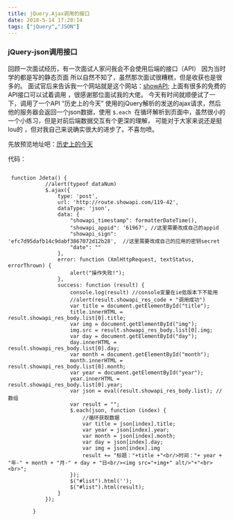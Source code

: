 ```yaml
---
title: jQuery.Ajax调用的接口
date: 2018-5-14 17:20:14
tags: ["jQuery","JSON"]
---
```

### jQuery-json调用接口

回顾一次面试经历，有一次面试人家问我会不会使用后端的接口（API）
因为当时学的都是写的静态页面 所以自然不知了，虽然那次面试很糟糕，但是收获也是很多的。
面试官后来告诉我一个网站就是这个网站：[showAPI](https://www.showapi.com/);
上面有很多的免费的API接口可以试着调用 ，很感谢那位面试我的大佬。
今天有时间就顺便试了一下，调用了一个API “历史上的今天”
使用的jQuery解析的发送的ajax请求，然后他的服务器会返回一个json数据，使用  `$.each `在循环解析到页面中，虽然很小的一个小练习，但是对前后端数据交互有个更深的理解，
可能对于大家来说还是挺lou的 ，但对我自己来说确实很大的进步了。不喜勿喷。

先放预览地址吧：[历史上的今天](http://zhangningle.gitee.io/javascript-demo/%E5%8E%86%E5%8F%B2%E4%B8%8A%E7%9A%84%E4%BB%8A%E5%A4%A9.html)

代码：
```

 function Jdeta() {
            //alert(typeof dataNum)
            $.ajax({
                type: 'post',
                url: 'http://route.showapi.com/119-42',
                dataType: 'json',
                data: {
                    "showapi_timestamp": formatterDateTime(),
                    "showapi_appid": '61967', //这里需要改成自己的appid
                    "showapi_sign": 'efc7d95dafb14c9dabf3867072d12b28',  //这里需要改成自己的应用的密钥secret
                    "date": ""
                },
                error: function (XmlHttpRequest, textStatus, errorThrown) {
                    alert("操作失败!");
                },
                success: function (result) {
                    console.log(result) //console变量在ie低版本下不能用
                    //alert(result.showapi_res_code + "调用成功")
                    var title = document.getElementById("title");
                    title.innerHTML = result.showapi_res_body.list[0].title;
                    var img = document.getElementById("img");
                    img.src = result.showapi_res_body.list[0].img;
                    var day = document.getElementById("day");
                    day.innerHTML = result.showapi_res_body.list[0].day;
                    var month = document.getElementById("month");
                    month.innerHTML = result.showapi_res_body.list[0].month;
                    var year = document.getElementById("year");
                    year.innerHTML = result.showapi_res_body.list[0].year;
                    var json = eval(result.showapi_res_body.list); //数组     
                    var result = "";
                    $.each(json, function (index) {
                        //循环获取数据    
                        var title = json[index].title;
                        var year = json[index].year;
                        var month = json[index].month;
                        var day = json[index].day;
                        var img = json[index].img
                        result += "标题："+title +"<br/>时间："+ year + "年-" + month + "月-" + day + "日<br/><img src="+img+" alt/>"+"<br><br>";
                    });
                    $("#list").html('');
                    $("#list").html(result);
                }
            });

        }
```